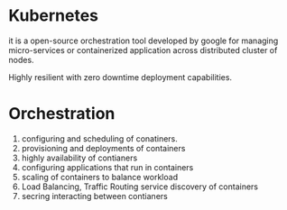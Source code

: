 # Kubernetes
it is a open-source orchestration tool developed by google for managing micro-services or containerized application across distributed cluster of nodes.

Highly resilient with zero downtime deployment capabilities.


# Orchestration

1. configuring and scheduling of conatiners.
2. provisioning and deployments of containers
3. highly availability of contianers
4. configuring applications that run in containers
5. scaling of containers to balance workload
6. Load Balancing, Traffic Routing service discovery of containers
7. secring interacting between contianers
